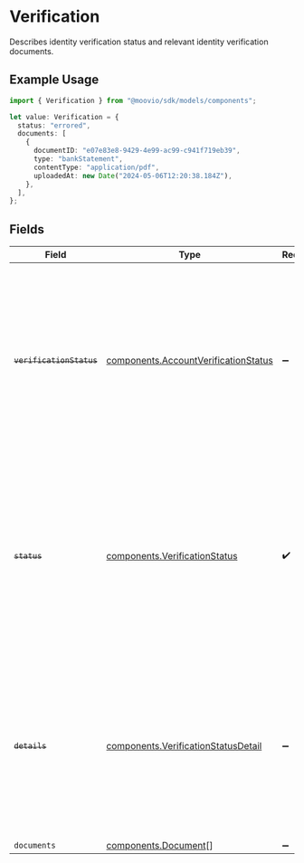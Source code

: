 # Verification

Describes identity verification status and relevant identity verification documents.

## Example Usage

```typescript
import { Verification } from "@moovio/sdk/models/components";

let value: Verification = {
  status: "errored",
  documents: [
    {
      documentID: "e07e83e8-9429-4e99-ac99-c941f719eb39",
      type: "bankStatement",
      contentType: "application/pdf",
      uploadedAt: new Date("2024-05-06T12:20:38.184Z"),
    },
  ],
};
```

## Fields

| Field                                                                                                                                                                       | Type                                                                                                                                                                        | Required                                                                                                                                                                    | Description                                                                                                                                                                 |
| --------------------------------------------------------------------------------------------------------------------------------------------------------------------------- | --------------------------------------------------------------------------------------------------------------------------------------------------------------------------- | --------------------------------------------------------------------------------------------------------------------------------------------------------------------------- | --------------------------------------------------------------------------------------------------------------------------------------------------------------------------- |
| ~~`verificationStatus`~~                                                                                                                                                    | [components.AccountVerificationStatus](../../models/components/accountverificationstatus.md)                                                                                | :heavy_minus_sign:                                                                                                                                                          | : warning: ** DEPRECATED **: This will be removed in a future release, please migrate away from it as soon as possible.<br/><br/>Possible states an account verification can be in. |
| ~~`status`~~                                                                                                                                                                | [components.VerificationStatus](../../models/components/verificationstatus.md)                                                                                              | :heavy_check_mark:                                                                                                                                                          | : warning: ** DEPRECATED **: This will be removed in a future release, please migrate away from it as soon as possible.<br/><br/>Possible states an account verification can be in. |
| ~~`details`~~                                                                                                                                                               | [components.VerificationStatusDetail](../../models/components/verificationstatusdetail.md)                                                                                  | :heavy_minus_sign:                                                                                                                                                          | : warning: ** DEPRECATED **: This will be removed in a future release, please migrate away from it as soon as possible.<br/><br/>Additional detail for a verification status. |
| `documents`                                                                                                                                                                 | [components.Document](../../models/components/document.md)[]                                                                                                                | :heavy_minus_sign:                                                                                                                                                          | N/A                                                                                                                                                                         |